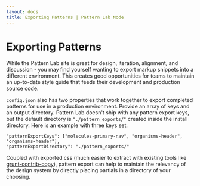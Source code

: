 ```yaml
---
layout: docs
title: Exporting Patterns | Pattern Lab Node
---
```


# Exporting Patterns

While the Pattern Lab site is great for design, iteration, alignment, and discussion - you may find yourself wanting to export markup snippets into a different environment. This creates good opportunities for teams to maintain an up-to-date style guide that feeds their development and production source code.

`config.json` also has two properties that work together to export completed patterns for use in a production environment. Provide an array of keys and an output directory. Pattern Lab doesn't ship with any pattern export keys, but the default directory is `"./pattern_exports/"` created inside the install directory. Here is an example with three keys set.

    "patternExportKeys": ["molecules-primary-nav", "organisms-header", "organisms-header"],
    "patternExportDirectory": "./pattern_exports/"

Coupled with exported css (much easier to extract with existing tools like [grunt-contrib-copy](https://github.com/gruntjs/grunt-contrib-copy)), pattern export can help to maintain the relevancy of the design system by directly placing partials in a directory of your choosing.

